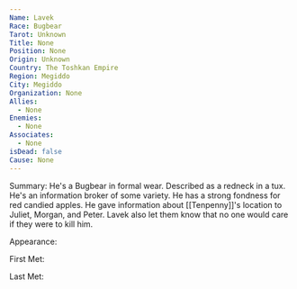 ```yaml
---
Name: Lavek
Race: Bugbear
Tarot: Unknown
Title: None
Position: None
Origin: Unknown
Country: The Toshkan Empire
Region: Megiddo
City: Megiddo
Organization: None
Allies:
  - None
Enemies:
  - None
Associates:
  - None
isDead: false
Cause: None
---
```

Summary:
He's a Bugbear in formal wear. Described as a redneck in a tux. He's an information broker of some variety. He has a strong fondness for red candied apples. He gave information about [[Tenpenny]]'s location to Juliet, Morgan, and Peter. Lavek also let them know that no one would care if they were to kill him.

Appearance: 

First Met: 

Last Met: 
